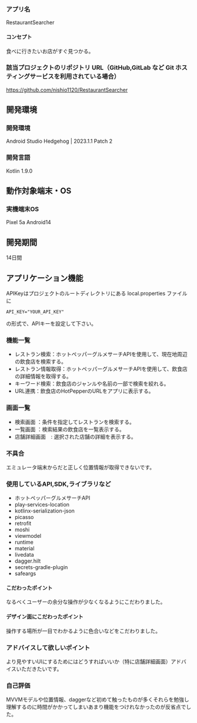 ### アプリ名
RestaurantSearcher

#### コンセプト
食べに行きたいお店がすぐ見つかる。

### 該当プロジェクトのリポジトリ URL（GitHub,GitLab など Git ホスティングサービスを利用されている場合）
https://github.com/nishio1120/RestaurantSearcher

## 開発環境
### 開発環境
Android Studio Hedgehog | 2023.1.1 Patch 2

### 開発言語
Kotlin 1.9.0

## 動作対象端末・OS
### 実機端末OS
Pixel 5a Android14

## 開発期間
14日間

## アプリケーション機能
APIKeyはプロジェクトのルートディレクトリにある local.properties ファイルに
```
API_KEY="YOUR_API_KEY"
```
の形式で、APIキーを設定して下さい。

### 機能一覧
- レストラン検索：ホットペッパーグルメサーチAPIを使用して、現在地周辺の飲食店を検索する。
- レストラン情報取得：ホットペッパーグルメサーチAPIを使用して、飲食店の詳細情報を取得する。
- キーワード検索：飲食店のジャンルや名前の一部で検索を絞れる。
- URL連携：飲食店のHotPepperのURLをアプリに表示する。

### 画面一覧
- 検索画面 ：条件を指定してレストランを検索する。
- 一覧画面 ：検索結果の飲食店を一覧表示する。
- 店舗詳細画面　: 選択された店舗の詳細を表示する。

### 不具合
エミュレータ端末からだと正しく位置情報が取得できないです。

### 使用しているAPI,SDK,ライブラリなど
- ホットペッパーグルメサーチAPI
- play-services-location
- kotlinx-serialization-json
- picasso
- retrofit
- moshi
- viewmodel
- runtime
- material
- livedata
- dagger.hilt
- secrets-gradle-plugin
- safeargs

#### こだわったポイント
なるべくユーザーの余分な操作が少なくなるようにこだわりました。

#### デザイン面にこだわったポイント
操作する場所が一目でわかるように色合いなどをこだわりました。

### アドバイスして欲しいポイント
より見やすいUIにするためにはどうすればいいか（特に店舗詳細画面）アドバイスいただきたいです。

### 自己評価
MVVMモデルや位置情報、daggerなど初めて触ったものが多くそれらを勉強し理解するのに時間がかかってしまいあまり機能をつけれなかったのが反省点でした。
